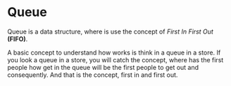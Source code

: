 # Queue 

Queue is a data structure, where is use the concept of *First In First Out* **(FIFO)**.

A basic concept to understand how works is think in a queue in a store. 
If you look a queue in a store, you will catch the concept, where has 
the first people how get in the queue will be the first people to get out and consequently. 
And that is the concept, first in and first out. 